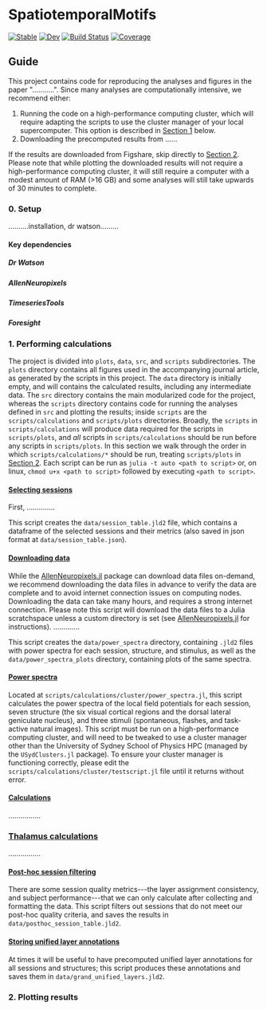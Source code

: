 # SpatiotemporalMotifs

[![Stable](https://img.shields.io/badge/docs-stable-blue.svg)](https://brendanjohnharris.github.io/SpatiotemporalMotifs.jl/stable/)
[![Dev](https://img.shields.io/badge/docs-dev-blue.svg)](https://brendanjohnharris.github.io/SpatiotemporalMotifs.jl/dev/)
[![Build Status](https://github.com/brendanjohnharris/SpatiotemporalMotifs.jl/actions/workflows/CI.yml/badge.svg?branch=main)](https://github.com/brendanjohnharris/SpatiotemporalMotifs.jl/actions/workflows/CI.yml?query=branch%3Amain)
[![Coverage](https://codecov.io/gh/brendanjohnharris/SpatiotemporalMotifs.jl/branch/main/graph/badge.svg)](https://codecov.io/gh/brendanjohnharris/SpatiotemporalMotifs.jl)

## Guide

This project contains code for reproducing the analyses and figures in the paper "...........".
Since many analyses are computationally intensive, we recommend either:

1. Running the code on a high-performance computing cluster, which will require adapting the scripts to use the cluster manager of your local supercomputer. This option is described in [Section 1](#1.-performing-calculations) below.
2. Downloading the precomputed results from ......

If the results are downloaded from Figshare, skip directly to [Section 2](#2.-plotting-results). Please note that while plotting the downloaded results will not require a high-performance computing cluster, it will still require a computer with a modest amount of RAM (>16 GB) and some analyses will still take upwards of 30 minutes to complete.

### 0. Setup

..........installation, dr watson.........

#### Key dependencies

##### Dr Watson

##### AllenNeuropixels

##### TimeseriesTools

##### Foresight

### 1. Performing calculations

The project is divided into `plots`, `data`, `src`, and `scripts` subdirectories.
The `plots` directory contains all figures used in the accompanying journal article, as generated by the scripts in this project.
The `data` directory is initially empty, and will contains the calculated results, including any intermediate data.
The `src` directory contains the main modularized code for the project, whereas the `scripts` directory contains code for running the analyses defined in `src` and plotting the results; inside `scripts` are the `scripts/calculations` and `scripts/plots` directories.
Broadly, the `scripts` in `scripts/calculations` will produce data required for the scripts in `scripts/plots`, and _all_ scripts in `scripts/calculations` should be run before any scripts in `scripts/plots`.
In this section we walk through the order in which `scripts/calculations/*` should be run, treating `scripts/plots` in [Section 2](#2.-plotting-results).
Each script can be run as `julia -t auto <path to script>` or, on linux, `chmod u+x <path to script>` followed by executing `<path to script>`.
#### [Selecting sessions](scripts/calculations/select_sessions.jl)

First, ..............

This script creates the `data/session_table.jld2` file, which contains a dataframe of the selected sessions and their metrics (also saved in json format at `data/session_table.json`).

#### [Downloading data](scripts/calculations/download_data.jl)

While the [AllenNeuropixels.jl](www.github.com/brendanjohnharris/AllenNeuropixels.jl) package can download data files on-demand, we recommend downloading the data files in advance to verify the data are complete and to avoid internet connection issues on computing nodes. Downloading the data can take many hours, and requires a strong internet connection. Please note this script will download the data files to a Julia scratchspace unless a custom directory is set (see [AllenNeuropixels.jl](www.github.com/brendanjohnharris/AllenNeuropixels.jl) for instructions).
.............

This script creates the `data/power_spectra` directory, containing `.jld2` files with power spectra for each session, structure, and stimulus, as well as the `data/power_spectra_plots` directory, containing plots of the same spectra.

#### [Power spectra](scripts/calculations/cluster/power_spectra.jl)

Located at `scripts/calculations/cluster/power_spectra.jl`, this script calculates the power spectra of the local field potentials for each session, seven structure (the six visual cortical regions and the dorsal lateral geniculate nucleus), and three stimuli (spontaneous, flashes, and task-active natural images).
This script must be run on a high-performance computing cluster, and will need to be tweaked to use a cluster manager other than the University of Sydney School of Physics HPC (managed by the `USydClusters.jl` package). To ensure your cluster manager is functioning correctly, please edit the `scripts/calculations/cluster/testscript.jl` file until it returns without error.

#### [Calculations](scripts/calculations/cluster/calculations.jl)

................

### [Thalamus calculations](scripts/calculations/cluster/thalamus_calculations.jl)

................

#### [Post-hoc session filtering](scripts/calculations/posthoc_session_filter.jl)

There are some session quality metrics---the layer assignment consistency, and subject performance---that we can only calculate after collecting and formatting the data. This script filters out sessions that do not meet our post-hoc quality criteria, and saves the results in `data/posthoc_session_table.jld2`.

#### [Storing unified layer annotations](scripts/calculations/grand_unified_layers.jl)

At times it will be useful to have precomputed unified layer annotations for all sessions and structures; this script produces these annotations and saves them in `data/grand_unified_layers.jld2`.

### 2. Plotting results
